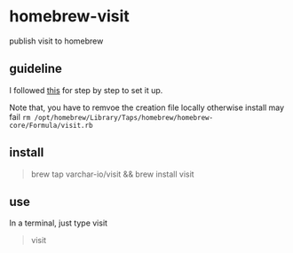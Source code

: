 # homebrew-visit
publish visit to homebrew

## guideline
I followed [this](https://betterprogramming.pub/a-step-by-step-guide-to-create-homebrew-taps-from-github-repos-f33d3755ba74) for step by step to set it up.

Note that, you have to remvoe the creation file locally otherwise install may fail
`rm /opt/homebrew/Library/Taps/homebrew/homebrew-core/Formula/visit.rb`

## install
> brew tap varchar-io/visit && brew install visit

## use
In a terminal, just type visit
> visit